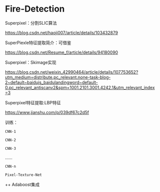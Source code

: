 # Fire-Detection


Superpixel：分割SLIC算法

https://blog.csdn.net/haoji007/article/details/103432879


SuperPiexle特征提取简介：可借鉴

https://blog.csdn.net/Resume_f/article/details/94180090

Superpixel：Skimage实现

https://blog.csdn.net/weixin_42990464/article/details/107753652?utm_medium=distribute.pc_relevant.none-task-blog-2~default~baidujs_baidulandingword~default-0.pc_relevant_antiscanv2&spm=1001.2101.3001.4242.1&utm_relevant_index=3


Superpixel特征提取:LBP特征

https://www.jianshu.com/p/039df67c2d5f

训练：

`CNN-1`

`CNN-2`

`CNN-3`

……

`CNN-n`

`Pixel-Texture-Net`

++ Adaboost集成

